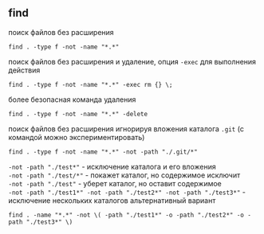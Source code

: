 ## find  
поиск файлов без расширения  
```
find . -type f -not -name "*.*"
```
поиск файлов без расширения и удаление, опция `-exec` для выполнения действия
```
find . -type f -not -name "*.*" -exec rm {} \;
```
более безопасная команда удаления
```
find . -type f -not -name "*.*" -delete
```
поиск файлов без расширения игнорируя вложения каталога `.git` (с командой можно экспериментировать)
```
find . -type f -not -name "*.*" -not -path "./.git/*"
```
`-not -path "./test*"` - исключение каталога и его вложения  
`-not -path "./test/*"` - покажет каталог, но содержимое исключит  
`-not -path "./test"` - уберет каталог, но оставит содержимое  
`-not -path "./test1*" -not -path "./test2*" -not -path "./test3*"` - исключение нескольких каталогов
альтернативный вариант
```
find . -name "*.*" -not \( -path "./test1*" -o -path "./test2*" -o -path "./test3*" \)
```
